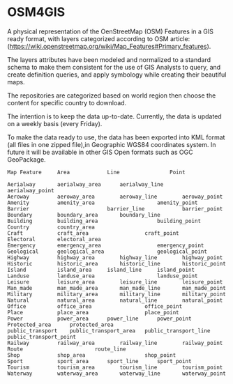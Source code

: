 # OSM4GIS
A physical representation of the OenStreetMap (OSM) Features in a GIS ready format, with layers categorized according to OSM article: (https://wiki.openstreetmap.org/wiki/Map_Features#Primary_features).

The layers attributes have been modeled and normalized to a standard schema to make them consistent for the use of GIS Analysts to query, and create definition queries, and apply symbology while creating their beautiful maps.

The repositories are categorized based on world region then choose the content for specific country to download.

The intention is to keep the data up-to-date.
Currently, the data is updated on a weekly basis (every Friday).

To make the data ready to use, the data has been exported into KML format (all files in one zipped file),in Geographic WGS84 coordinates system.
In future it will be available in other GIS Open formats such as OGC GeoPackage.


```
Map Feature		Area			Line				Point
                                                                                
Aerialway		aerialway_area		aerialway_line		aerialway_point
Aeroway			aeroway_area		aeroway_line		aeroway_point
Amenity			amenity_area					amenity_point
Barrier							barrier_line			barrier_point
Boundary		boundary_area		boundary_line	
Building		building_area					building_point
Country			country_area		
Craft			craft_area					craft_point
Electoral		electoral_area		
Emergency		emergency_area					emergency_point
Geological		geological_area					geological_point
Highway			highway_area		highway_line		highway_point
Historic		historic_area		historic_line		historic_point
Island			island_area		island_line		island_point
Landuse			landuse_area					landuse_point
Leisure			leisure_area		leisure_line		leisure_point
Man_made		man_made_area		man_made_line		man_made_point
Military		military_area		military_line		military_point
Natural			natural_area		natural_line		natural_point
Office			office_area					office_point
Place			place_area					place_point
Power			power_area		power_line		power_point
Protected_area		protected_area		
public_transport	public_transport_area	public_transport_line	public_transport_point
Railway			railway_area		railway_line		railway_point
Route						route_line	
Shop			shop_area					shop_point
Sport			sport_area		sport_line		sport_point
Tourism			tourism_area		tourism_line		tourism_point
Waterway		waterway_area		waterway_line		waterway_point
```
